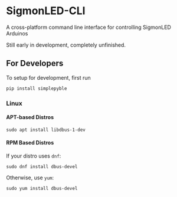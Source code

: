 # SigmonLED-CLI
A cross-platform command line interface for controlling SigmonLED Arduinos

Still early in development, completely unfinished.

## For Developers
To setup for development, first run
```shell
pip install simplepyble
```

### Linux

#### APT-based Distros
```shell
sudo apt install libdbus-1-dev
```

#### RPM Based Distros
If your distro uses `dnf`:
```shell
sudo dnf install dbus-devel
```

Otherwise, use `yum`:
```shell
sudo yum install dbus-devel
```
